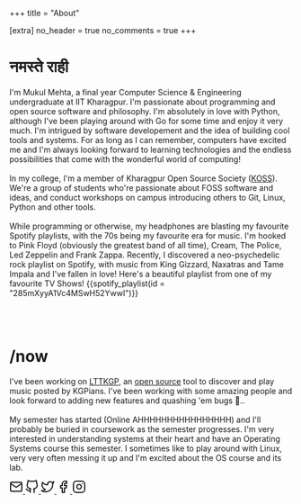 +++
title = "About"

[extra]
no_header = true
no_comments = true
+++

# नमस्ते राही

I'm Mukul Mehta, a final year Computer Science & Engineering undergraduate at IIT Kharagpur. I'm passionate about programming and open source software and philosophy. I'm absolutely in love with Python, although I've been playing around with Go for some time and enjoy it very much. I'm intrigued by software developement and the idea of building cool tools and systems. For as long as I can remember, computers have excited me and I'm always looking forward to learning technologies and the endless possibilities that come with the wonderful world of computing! <br /><br />
In my college, I'm a member of Kharagpur Open Source Society ([KOSS](https://kossiitkgp.org/)). We're a group of students who're passionate about FOSS software and ideas, and conduct workshops on campus introducing others to Git, Linux, Python and other tools.
<br /><br />
While programming or otherwise, my headphones are blasting my favourite Spotify playlists, with the 70s being my favourite era for music. I'm hooked to Pink Floyd (obviously the greatest band of all time), Cream, The Police, Led Zeppelin and Frank Zappa. Recently, I discovered a neo-psychedelic rock playlist on Spotify, with music from King Gizzard, Naxatras and Tame Impala and I've fallen in love!
Here's a beautiful playlist from one of my favourite TV Shows!
{{spotify_playlist(id = "285mXyyA1Vc4MSwH52YwwI")}}

<br /><br />

# /now

I've been working on [LTTKGP](https://lttkgp.com/), an [open source](https://github.com/lttkgp) tool to discover and play music posted by KGPians. I've been working with some amazing people and look forward to adding new features and quashing 'em bugs 🐛.. <br /> <br />
My semester has started (Online AHHHHHHHHHHHHHHHH) and I'll probably be buried in coursework as the semester progresses. I'm very interested in understanding systems at their heart and have an Operating Systems course this semester. I sometimes like to play around with Linux, very very often messing it up and I'm excited about the OS course and its lab.

<div class="social-icons">
<a class="social-icons__link" href="mailto:hello@mukul-mehta.in" rel="noopener" target="_blank">
<svg class="feather feather-mail" fill="none" height="24" stroke-linecap="round" stroke-linejoin="round" stroke-width="2" stroke="currentColor" viewBox="0 0 24 24" width="24" xmlns="http://www.w3.org/2000/svg">
<path d="M4 4h16c1.1 0 2 .9 2 2v12c0 1.1-.9 2-2 2H4c-1.1 0-2-.9-2-2V6c0-1.1.9-2 2-2z"></path>
<polyline points="22,6 12,13 2,6"></polyline>
</svg>
</a>

<a class="social-icons__link" href="https://github.com/mukul-mehta" rel="noopener" target="_blank">
    <svg class="featherfeather-github" fill="none" height="24" stroke-linecap="round" stroke-linejoin="round" stroke-width="2" stroke="currentColor" viewBox="002424" width="24" xmlns="http://www.w3.org/2000/svg">
        <path d="M9 19c-5 1.5-5-2.5-7-3m14 6v-3.87a3.37 3.37 0 0 0-.94-2.61c3.14-.35 6.44-1.54 6.44-7A5.44 5.44 0 0 0 20 4.77 5.07 5.07 0 0 0 19.91 1S18.73.65 16 2.48a13.38 13.38 0 0 0-7
            0C6.27.65 5.09 1 5.09 1A5.07 5.07 0 0 0 5 4.77a5.44 5.44 0 0 0-1.5 3.78c0 5.42 3.3 6.61 6.44 7A3.37 3.37 0 0 0 9 18.13V22"></path>
    </svg>
</a>

<a class="social-icons__link" href="https://twitter.com/mukulmehta_" rel="noopener" target="_blank">
    <svg class="feather feather-twitter" fill="none" height="24" stroke-linecap="round" stroke-linejoin="round" stroke-width="2" stroke="currentColor" viewBox="0 0 24 24" width="24" xmlns="http://www.w3.org/2000/svg">
        <path d="M23 3a10.9 10.9 0 0 1-3.14 1.53 4.48 4.48 0 0 0-7.86 3v1A10.66 10.66 0 0 1 3 4s-4 9 5 13a11.64 11.64 0 0 1-7 2c9 5 20 0 20-11.5a4.5 4.5 0 0 0-.08-.83A7.72 7.72 0 0 0 23 3z"></path>
    </svg>
</a>

<a class="social-icons__link" href="https://facebook.com/mukul.amehta" rel="noopener" target="_blank">
    <svg class="feather feather-facebook" fill="none" height="24" stroke-linecap="round" stroke-linejoin="round" stroke-width="2" stroke="currentColor" viewBox="0 0 24 24" width="24" xmlns="http://www.w3.org/2000/svg">
        <path d="M18 2h-3a5 5 0 0 0-5 5v3H7v4h3v8h4v-8h3l1-4h-4V7a1 1 0 0 1 1-1h3z"></path>
    </svg>
</a>
<a class="social-icons__link" href="https://instagram.com/metamehta_" rel="noopener" target="_blank">
    <svg
            class="feather feather-instagram"
            class="scicon"
            fill="none"
            height="24"
            stroke-linecap="round"
            stroke-linejoin="round"
            stroke-width="2"
            stroke="currentColor"
            viewBox="0 0 24 24"
            width="24"
            xmlns="http://www.w3.org/2000/svg">
            <rect height="20" rx="5" ry="5" width="20" x="2" y="2"></rect>
            <path d="M16 11.37A4 4 0 1 1 12.63 8 4 4 0 0 1 16 11.37z"></path>
            <line x1="17.5" x2="17.51" y1="6.5" y2="6.5"></line>
          </svg>
</a>
</div>
